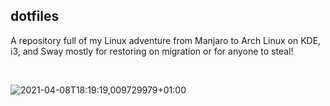 ## dotfiles

A repository full of my Linux adventure from Manjaro to Arch Linux on KDE, i3, and Sway mostly for restoring on migration or for anyone to steal!

<br/>

![2021-04-08T18:19:19,009729979+01:00](https://user-images.githubusercontent.com/49583764/114069521-fe116000-9896-11eb-9c5b-820209b94afa.png)

